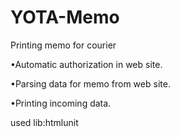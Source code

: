 # YOTA-Memo
Printing memo for courier 

•Automatic authorization in web site.

•Parsing data for memo from web site.

•Printing incoming data.

used lib:htmlunit
